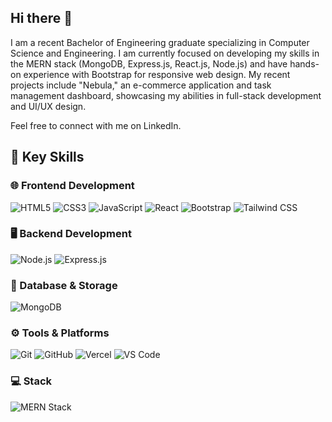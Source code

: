 ## Hi there 👋

I am a recent Bachelor of Engineering graduate specializing in Computer Science and Engineering. I am currently focused on developing my skills in the MERN stack (MongoDB, Express.js, React.js, Node.js) and have hands-on experience with Bootstrap for responsive web design. My recent projects include "Nebula," an e-commerce application and task management dashboard, showcasing my abilities in full-stack development and UI/UX design.

Feel free to connect with me on LinkedIn.
## 🚀 Key Skills

### 🌐 Frontend Development
![HTML5](https://img.shields.io/badge/-HTML5-E34F26?style=flat&logo=html5&logoColor=white)
![CSS3](https://img.shields.io/badge/-CSS3-1572B6?style=flat&logo=css3)
![JavaScript](https://img.shields.io/badge/-JavaScript-F7DF1E?style=flat&logo=javascript)
![React](https://img.shields.io/badge/-React-61DAFB?style=flat&logo=react)
![Bootstrap](https://img.shields.io/badge/-Bootstrap-7952B3?style=flat&logo=bootstrap)
![Tailwind CSS](https://img.shields.io/badge/-Tailwind%20CSS-38B2AC?style=flat&logo=tailwind-css)

### 🖥 Backend Development
![Node.js](https://img.shields.io/badge/-Node.js-339933?style=flat&logo=node.js)
![Express.js](https://img.shields.io/badge/-Express.js-000000?style=flat&logo=express&logoColor=white)

### 🧠 Database & Storage
![MongoDB](https://img.shields.io/badge/-MongoDB-47A248?style=flat&logo=mongodb)

### ⚙️ Tools & Platforms
![Git](https://img.shields.io/badge/-Git-F05032?style=flat&logo=git)
![GitHub](https://img.shields.io/badge/-GitHub-181717?style=flat&logo=github)
![Vercel](https://img.shields.io/badge/-Vercel-000000?style=flat&logo=vercel)
![VS Code](https://img.shields.io/badge/-VS%20Code-007ACC?style=flat&logo=visual-studio-code)

### 💻 Stack
![MERN Stack](https://img.shields.io/badge/-MERN-3C3C3C?style=flat&logo=react&logoColor=white)

